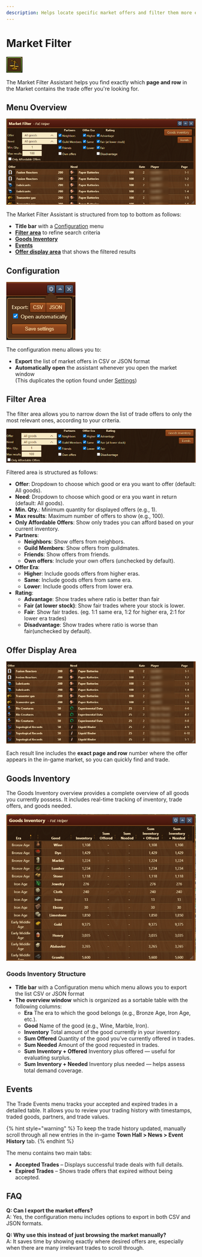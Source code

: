 ```yaml
---
description: Helps locate specific market offers and filter them more effectively.
---
```


# Market Filter

![Icon](./.images/icon.png)

The Market Filter Assistant helps you find exactly which **page and row** in the Market contains the trade offer you're looking for.

## Menu Overview

![Menu Overview](./.images/menu-structure.png)

The Market Filter Assistant is structured from top to bottom as follows:

- **Title bar** with a [Configuration](#configuration) menu
- [**Filter area**](#filter-area) to refine search criteria
- [**Goods Inventory**](#goods-inventory) 
- [**Events**](#events) 
- [**Offer display area**](#offer-display-area) that shows the filtered results

## Configuration

![Configuration](./.images/config-menu.png)

The configuration menu allows you to:

- **Export** the list of market offers in CSV or JSON format
- **Automatically open** the assistant whenever you open the market window  
  (This duplicates the option found under [Settings](../settings/README.md))

## Filter Area

The filter area allows you to narrow down the list of trade offers to only the most relevant ones, according to your criteria.

![Filter Area](./.images/filter-menu.png)

Filtered area is structured as follows:

- **Offer**: Dropdown to choose which good or era you want to offer (default: All goods).
- **Need**: Dropdown to choose which good or era you want in return (default: All goods).
- **Min. Qty.**: Minimum quantity for displayed offers (e.g., 1).
- **Max results**: Maximum number of offers to show (e.g., 100).
- **Only Affordable Offers**: Show only trades you can afford based on your current inventory.
- **Partners**:
    - **Neighbors**: Show offers from neighbors.
    - **Guild Members**: Show offers from guildmates.
    - **Friends**: Show offers from friends.
    - **Own offers**: Include your own offers (unchecked by default).
- **Offer Era**:
    - **Higher**: Include goods offers from higher eras.
    - **Same**: Include goods offers from same era.
    - **Lower**: Include goods offers from lower era.
- **Rating**:
    - **Advantage**: Show trades where ratio is better than fair
    - **Fair (at lower stock)**: Show fair trades where your stock is lower.
    - **Fair**: Show fair trades. (eg. 1:1 same era, 1:2 for higher era, 2:1 for lower era trades)
    - **Disadvantage**: Show trades where ratio is worse than fair(unchecked by default).

## Offer Display Area

![Display Area](./.images/market-display.png)

Each result line includes the **exact page and row** number where the offer appears in the in-game market, so you can quickly find and trade.

## Goods Inventory

The Goods Inventory overview provides a complete overview of all goods you currently possess. It includes real-time tracking of inventory, trade offers, and goods needed.

![Inventory Menu](./.images/inventory-menu.png)

### Goods Inventory Structure

- **Title bar** with a Configuration menu which menu allows you to export the list CSV or JSON format
- **The overview window** which is organized as a sortable table with the following columns:
    - **Era** The era to which the good belongs (e.g., Bronze Age, Iron Age, etc.).
    - **Good** Name of the good (e.g., Wine, Marble, Iron).
    - **Inventory** Total amount of the good currently in your inventory.
    - **Sum Offered** Quantity of the good you’ve currently offered in trades.
    - **Sum Needed** Amount of the good requested in trades.
    - **Sum Inventory + Offered** Inventory plus offered — useful for evaluating surplus.
    - **Sum Inventory + Needed** Inventory plus needed — helps assess total demand coverage.

## Events

The Trade Events menu tracks your accepted and expired trades in a detailed table. It allows you to review your trading history with timestamps, traded goods, partners, and trade values.

{% hint style="warning" %}
To keep the trade history updated, manually scroll through all new entries in the in-game **Town Hall > News > Event History** tab.
{% endhint %}

The menu contains two main tabs:

- **Accepted Trades** – Displays successful trade deals with full details.
- **Expired Trades** – Shows trade offers that expired without being accepted.

## FAQ

**Q: Can I export the market offers?**<br>
A: Yes, the configuration menu includes options to export in both CSV and JSON formats.

**Q: Why use this instead of just browsing the market manually?**<br>
A: It saves time by showing exactly where desired offers are, especially when there are many irrelevant trades to scroll through.